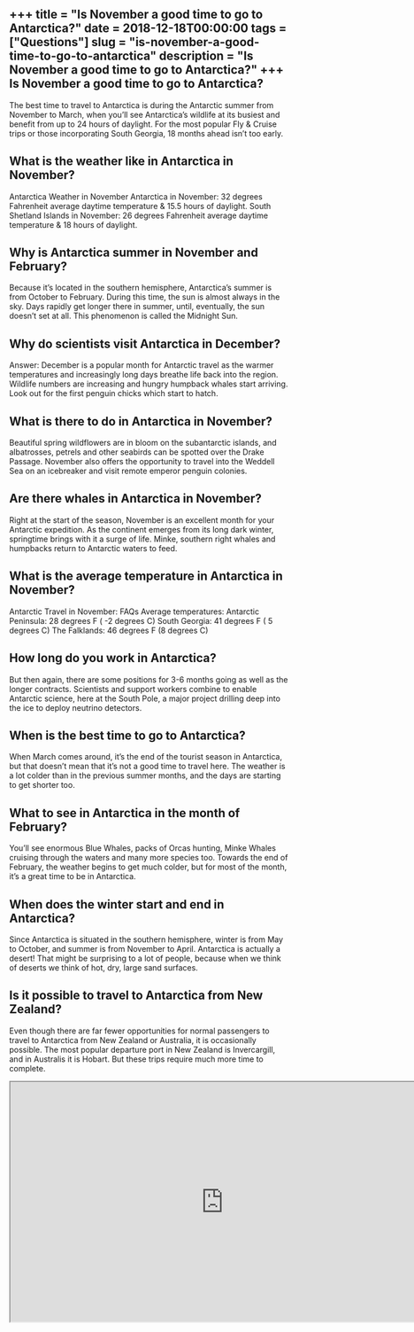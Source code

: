 +++
title = "Is November a good time to go to Antarctica?"
date = 2018-12-18T00:00:00
tags = ["Questions"]
slug = "is-november-a-good-time-to-go-to-antarctica"
description = "Is November a good time to go to Antarctica?"
+++
Is November a good time to go to Antarctica?
--------------------------------------------

The best time to travel to Antarctica is during the Antarctic summer from November to March, when you’ll see Antarctica’s wildlife at its busiest and benefit from up to 24 hours of daylight. For the most popular Fly &amp; Cruise trips or those incorporating South Georgia, 18 months ahead isn’t too early.

What is the weather like in Antarctica in November?
---------------------------------------------------

Antarctica Weather in November Antarctica in November: 32 degrees Fahrenheit average daytime temperature &amp; 15.5 hours of daylight. South Shetland Islands in November: 26 degrees Fahrenheit average daytime temperature &amp; 18 hours of daylight.

Why is Antarctica summer in November and February?
--------------------------------------------------

Because it’s located in the southern hemisphere, Antarctica’s summer is from October to February. During this time, the sun is almost always in the sky. Days rapidly get longer there in summer, until, eventually, the sun doesn’t set at all. This phenomenon is called the Midnight Sun.

Why do scientists visit Antarctica in December?
-----------------------------------------------

Answer: December is a popular month for Antarctic travel as the warmer temperatures and increasingly long days breathe life back into the region. Wildlife numbers are increasing and hungry humpback whales start arriving. Look out for the first penguin chicks which start to hatch.

What is there to do in Antarctica in November?
----------------------------------------------

Beautiful spring wildflowers are in bloom on the subantarctic islands, and albatrosses, petrels and other seabirds can be spotted over the Drake Passage. November also offers the opportunity to travel into the Weddell Sea on an icebreaker and visit remote emperor penguin colonies.

Are there whales in Antarctica in November?
-------------------------------------------

Right at the start of the season, November is an excellent month for your Antarctic expedition. As the continent emerges from its long dark winter, springtime brings with it a surge of life. Minke, southern right whales and humpbacks return to Antarctic waters to feed.

What is the average temperature in Antarctica in November?
----------------------------------------------------------

Antarctic Travel in November: FAQs Average temperatures: Antarctic Peninsula: 28 degrees F ( -2 degrees C) South Georgia: 41 degrees F ( 5 degrees C) The Falklands: 46 degrees F (8 degrees C)

How long do you work in Antarctica?
-----------------------------------

But then again, there are some positions for 3-6 months going as well as the longer contracts. Scientists and support workers combine to enable Antarctic science, here at the South Pole, a major project drilling deep into the ice to deploy neutrino detectors.

When is the best time to go to Antarctica?
------------------------------------------

When March comes around, it’s the end of the tourist season in Antarctica, but that doesn’t mean that it’s not a good time to travel here. The weather is a lot colder than in the previous summer months, and the days are starting to get shorter too.

What to see in Antarctica in the month of February?
---------------------------------------------------

You’ll see enormous Blue Whales, packs of Orcas hunting, Minke Whales cruising through the waters and many more species too. Towards the end of February, the weather begins to get much colder, but for most of the month, it’s a great time to be in Antarctica.

When does the winter start and end in Antarctica?
-------------------------------------------------

Since Antarctica is situated in the southern hemisphere, winter is from May to October, and summer is from November to April. Antarctica is actually a desert! That might be surprising to a lot of people, because when we think of deserts we think of hot, dry, large sand surfaces.

Is it possible to travel to Antarctica from New Zealand?
--------------------------------------------------------

Even though there are far fewer opportunities for normal passengers to travel to Antarctica from New Zealand or Australia, it is occasionally possible. The most popular departure port in New Zealand is Invercargill, and in Australis it is Hobart. But these trips require much more time to complete.

<iframe allow="accelerometer; autoplay; clipboard-write; encrypted-media; gyroscope; picture-in-picture" allowfullscreen="" class="__youtube_prefs__  epyt-is-override  no-lazyload" data-no-lazy="1" data-origheight="433" data-origwidth="770" data-skipgform_ajax_framebjll="" height="433" id="_ytid_94323" loading="lazy" src="https://www.youtube.com/embed/P0N6aMczu78?enablejsapi=1&autoplay=0&cc_load_policy=0&cc_lang_pref=&iv_load_policy=1&loop=0&modestbranding=0&rel=1&fs=1&playsinline=0&autohide=2&theme=dark&color=red&controls=1&" title="YouTube player" width="770"></iframe>